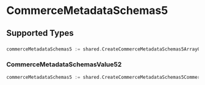 # CommerceMetadataSchemas5


## Supported Types

### 

```go
commerceMetadataSchemas5 := shared.CreateCommerceMetadataSchemas5ArrayOfAny([]any{/* values here */})
```

### CommerceMetadataSchemasValue52

```go
commerceMetadataSchemas5 := shared.CreateCommerceMetadataSchemas5CommerceMetadataSchemasValue52(shared.CommerceMetadataSchemasValue52{/* values here */})
```

